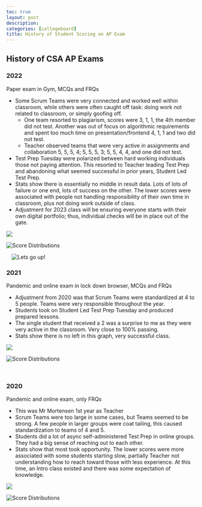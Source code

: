 ```yaml
---
toc: true
layout: post
description: 
categories: [collegeboard]
title: History of Student Scoring on AP Exam
---
```


## History of CSA AP Exams

### 2022
Paper exam in Gym, MCQs and FRQs
-	Some Scrum Teams were very connected and worked well within classroom, while others were often caught off task: doing work not related to classroom, or simply goofing off.
    -	One team resorted to plagiarism, scores were 3, 1, 1, the 4th member did not test.   Another was out of focus on algorithmic requirements and spent too much time on presentation/frontend 4, 1, 1 and two did not test.
    -	Teacher observed teams that were very active in assignments and collaboration 5, 5, 5, 4;  5, 5, 5, 3; 5, 5, 4, 4, and one did not test.
-	Test Prep Tuesday were polarized between hard working individuals those not paying attention.   This resorted to Teacher leading Test Prep and abandoning what seemed successful in prior years, Student Led Test Prep.
-	Stats show there is essentially no middle in result data.  Lots of lots of failure or one end, lots of success on the other.  The lower scores were associated with people not handling responsibility of their own time in classroom, plus not doing work outside of class.
-   Adjustment for 2023 class will be ensuring everyone starts with their own digital portfolio; thus, individual checks will be in place out of the gate. 

 ![]({{site.baseurl}}/images/history/2022-CB-Scores1.png)

 ![]({{site.baseurl}}/images/history/2022-CB-Scores2.png "Score Distributions")

  ![]({{site.baseurl}}/images/mountain.jpg "Lets go up!")


### 2021
Pandemic and online exam in lock down browser, MCQs and FRQs
-	Adjustment from 2020 was that Scrum Teams were standardized at 4 to 5 people.  Teams were very responsible throughout the year.
-	Students took on Student Led Test Prep Tuesday and produced prepared lessons.
-	The single student that received a 2 was a surprise to me as they were very active in the classroom.  Very close to 100% passing.
-	Stats show there is no left in this graph, very successful class.

 ![]({{site.baseurl}}/images/history/2021-CB-Scores1.png)

 ![]({{site.baseurl}}/images/history/2021-CB-Scores2.png "Score Distributions")

 
 
### 2020
Pandemic and online exam, only FRQs
-	This was Mr Mortensen 1st year as Teacher
-	Scrum Teams were too large in some cases, but Teams seemed to be strong.  A few people in larger groups were coat tailing, this caused standardization to teams of 4 and 5.
-	Students did a lot of async self-administered Test Prep in online groups.  They had a big sense of reaching out to each other.
-	Stats show that most took opportunity.  The lower scores were more associated with some students starting slow, partially Teacher not understanding how to reach toward those with less experience.  At this time, an Intro class existed and there was some expectation of knowledge.

 ![]({{site.baseurl}}/images/history/2020-CB-Scores1.png)

 ![]({{site.baseurl}}/images/history/2020-CB-Scores2.png "Score Distributions")
 
